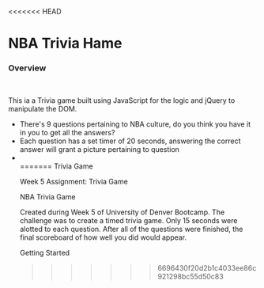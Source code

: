 <<<<<<< HEAD
# NBA Trivia Hame

<h3>Overview</h3>
<br>
<p>This ia a Trivia game built using JavaScript for the logic and jQuery to manipulate the DOM.</p>

<ul>
<li>There's 9 questions pertaining to NBA culture, do you think you have it in you to get all the answers?</li>
<li>Each question has a set timer of 20 seconds, answering the correct answer will grant a picture pertaining to question</li>
<li></li>
=======
Trivia Game

Week 5 Assignment: Trivia Game

NBA Trivia Game 

Created during Week 5 of University of Denver Bootcamp. The challenge was to create a timed trivia game. Only 15 seconds were alotted to each question. After all of the questions were finished, the final scoreboard of how well you did would appear.



Getting Started
>>>>>>> 6696430f20d2b1c4033ee86c921298bc55d50c83
